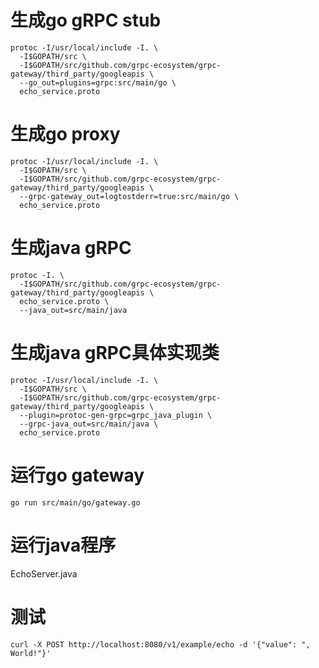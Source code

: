 
# 生成go gRPC stub
```
protoc -I/usr/local/include -I. \
  -I$GOPATH/src \
  -I$GOPATH/src/github.com/grpc-ecosystem/grpc-gateway/third_party/googleapis \
  --go_out=plugins=grpc:src/main/go \
  echo_service.proto
```

# 生成go proxy
```
protoc -I/usr/local/include -I. \
  -I$GOPATH/src \
  -I$GOPATH/src/github.com/grpc-ecosystem/grpc-gateway/third_party/googleapis \
  --grpc-gateway_out=logtostderr=true:src/main/go \
  echo_service.proto
```

# 生成java gRPC
```
protoc -I. \
  -I$GOPATH/src/github.com/grpc-ecosystem/grpc-gateway/third_party/googleapis \
  echo_service.proto \
  --java_out=src/main/java 
```

# 生成java gRPC具体实现类
```
protoc -I/usr/local/include -I. \
  -I$GOPATH/src \
  -I$GOPATH/src/github.com/grpc-ecosystem/grpc-gateway/third_party/googleapis \
  --plugin=protoc-gen-grpc=grpc_java_plugin \
  --grpc-java_out=src/main/java \
  echo_service.proto
```

# 运行go gateway
```
go run src/main/go/gateway.go
```

# 运行java程序
EchoServer.java

# 测试
```
curl -X POST http://localhost:8080/v1/example/echo -d '{"value": ", World!"}'
```